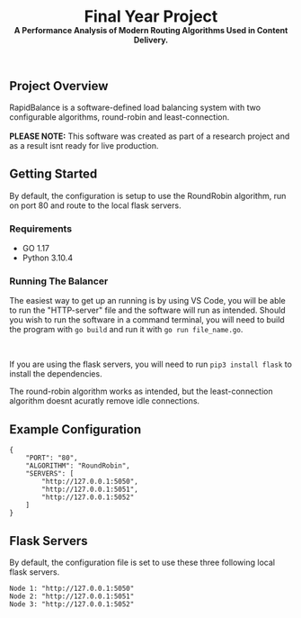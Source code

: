 <h1 align="center" style="margin-bottom:-15px;">Final Year Project</h1>
<p align="center" style="font-weight: bold">A Performance Analysis of Modern Routing Algorithms Used in Content Delivery.</p>
<br>
<h2>Project Overview</h2>
<p>
RapidBalance is a software-defined load balancing system with two configurable algorithms, round-robin and least-connection.<br>
    <br>
    <b>PLEASE NOTE:</b> This software was created as part of a research project and as a result isnt ready for live production.
</p>

<h2>Getting Started</h2>

By default, the configuration is setup to use the RoundRobin algorithm, run on port 80 and route to the local flask servers. 

<h3>Requirements</h3>
    <ul>
        <li>GO 1.17
        <li>Python 3.10.4</li>
    </ul>

<h3>Running The Balancer</h3>

<p>The easiest way to get up an running is by using VS Code, you will be able to run the "HTTP-server" file and the software will run as intended.
Should you wish to run the software in a command terminal, you will need to build the program with <code>go build</code> and run it with 
<code>go run file_name.go</code>.</p>
<br>
<p>If you are using the flask servers, you will need to run <code>pip3 install flask</code> to install the dependencies.</p>
<p>The round-robin algorithm works as intended, but the least-connection algorithm doesnt acuratly remove idle connections.</p>

<h2>Example Configuration</h2>

```
{
    "PORT": "80",
    "ALGORITHM": "RoundRobin",
    "SERVERS": [
        "http://127.0.0.1:5050",
        "http://127.0.0.1:5051",
        "http://127.0.0.1:5052"
    ]
}
```

<h2>Flask Servers</h2>

By default, the configuration file is set to use these three following local flask servers.

```
Node 1: "http://127.0.0.1:5050"
Node 2: "http://127.0.0.1:5051"
Node 3: "http://127.0.0.1:5052"
```
